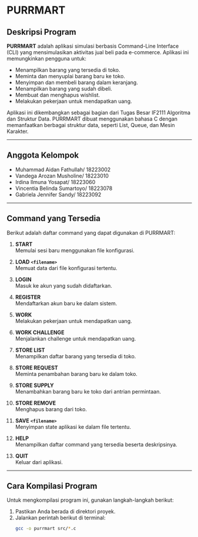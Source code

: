 # PURRMART

## Deskripsi Program
**PURRMART** adalah aplikasi simulasi berbasis Command-Line Interface (CLI) yang mensimulasikan aktivitas jual beli pada e-commerce. Aplikasi ini memungkinkan pengguna untuk:
- Menampilkan barang yang tersedia di toko.
- Meminta dan menyuplai barang baru ke toko.
- Menyimpan dan membeli barang dalam keranjang.
- Menampilkan barang yang sudah dibeli.
- Membuat dan menghapus wishlist.
- Melakukan pekerjaan untuk mendapatkan uang.

Aplikasi ini dikembangkan sebagai bagian dari Tugas Besar IF2111 Algoritma dan Struktur Data. PURRMART dibuat menggunakan bahasa C dengan memanfaatkan berbagai struktur data, seperti List, Queue, dan Mesin Karakter.

---

## Anggota Kelompok
- Muhammad Aidan Fathullah/ 18223002
- Vandega Arozan Musholine/ 18223010
- Irdina Ilmuna Yosapat/ 18223060
- Vincentia Belinda Sumartoyo/ 18223078
- Gabriela Jennifer Sandy/ 18223092

---

## Command yang Tersedia
Berikut adalah daftar command yang dapat digunakan di PURRMART:

1. **START**  
   Memulai sesi baru menggunakan file konfigurasi.

2. **LOAD `<filename>`**  
   Memuat data dari file konfigurasi tertentu.

3. **LOGIN**  
   Masuk ke akun yang sudah didaftarkan.

4. **REGISTER**  
   Mendaftarkan akun baru ke dalam sistem.

5. **WORK**  
   Melakukan pekerjaan untuk mendapatkan uang.

6. **WORK CHALLENGE**  
   Menjalankan challenge untuk mendapatkan uang.

7. **STORE LIST**  
   Menampilkan daftar barang yang tersedia di toko.

8. **STORE REQUEST**  
   Meminta penambahan barang baru ke dalam toko.

9. **STORE SUPPLY**  
   Menambahkan barang baru ke toko dari antrian permintaan.

10. **STORE REMOVE**  
    Menghapus barang dari toko.

11. **SAVE `<filename>`**  
    Menyimpan state aplikasi ke dalam file tertentu.

12. **HELP**  
    Menampilkan daftar command yang tersedia beserta deskripsinya.

13. **QUIT**  
    Keluar dari aplikasi.

---

## Cara Kompilasi Program
Untuk mengkompilasi program ini, gunakan langkah-langkah berikut:

1. Pastikan Anda berada di direktori proyek.
2. Jalankan perintah berikut di terminal:
   ```bash
   gcc -o purrmart src/*.c
